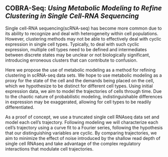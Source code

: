 ## COBRA-Seq: *Using Metabolic Modeling to Refine Clustering in Single Cell-RNA Sequencing*

Single cell-RNA sequencing(scRNA-seq) has become more common due to its ability to recognize and deal with heterogeneity within cell populations. However, clustering methods may not be able to effectively deal with cyclic expression in single cell types. Typically, to deal with such cyclic expression, multiple cell types need to be defined and intermediates between discrete states may be unclear or not biologically significant, introducing erroneous clusters that can contribute to confusion.
 
Here we propose the use of metabolic modeling as a method for refining clustering in scRNA-seq data sets. We hope to use metabolic modeling as a proxy for the state of the cell and the demands being placed on the cell, which we hypothesize to be distinct for different cell types. Using initial expression data, we aim to model the trajectories of cells through time. Due to the chaotic nature of probabilistic modeling, indistinguishable differences in expression may be exaggerated, allowing for cell types to be readily differentiated. 

As a proof of concept, we use a truncated single cell RNAseq data set and model each cell’s trajectory. Following modeling we will characterize each cell’s trajectory using a curve fit to a Fourier series, following the hypothesis that our distinguishing variables are cyclic. By comparing trajectories, we aim to minimize the effect of noise introduced by the shallow read depth of single cell RNAseq and take advantage of the complex regulatory interactions that modulate cell trajectories. 
